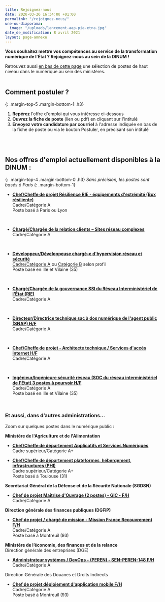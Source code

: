 ```yaml
---
title: Rejoignez-nous
date: 2020-03-26 16:34:00 +01:00
permalink: "/rejoignez-nous/"
une-ou-diaporama:
  image: "/uploads/lancement-aap-pia-etna.jpg"
date_de_modification: 8 avril 2021
layout: page-annexe
---
```


**Vous souhaitez mettre vos compétences au service de la transformation numérique de l'État ? Rejoignez-nous au sein de la DINUM !**

Retrouvez aussi [en bas de cette page](#offresministeres) une sélection de postes de haut niveau dans le numérique au sein des ministères.
<br>
<br>

## Comment postuler ?
{: .margin-top-5 .margin-bottom-1 .h3}
1. **Repérez** l'offre d'emploi qui vous intéresse ci-dessous
2. **Ouvrez la fiche de poste** (lien ou pdf) en cliquant sur l'intitulé
3. **Envoyez votre candidature par courriel** à l'adresse indiquée en bas de la fiche de poste ou via le bouton Postuler, en précisant son intitulé
<br>
<br>

## Nos offres d'emploi actuellement disponibles à la DINUM : 
{: .margin-top-4 .margin-bottom-0 .h3}
*Sans précision, les postes sont basés à Paris*
{: .margin-bottom-1}

* **[Chef/Cheffe de projet Résilience RIE - équipements d'extrémité (Box résiliente)](https://place-emploi-public.gouv.fr/offre-emploi/chefcheffe-de-projet-resilience-rie---equipements-d-extremite-box-resiliente-hf-reference-2021-590345/ "Chef/Cheffe de projet Résilience RIE - équipements d'extrémité (Box résiliente) - Lien externe")**
<br>Cadre/Catégorie A
<br>Poste basé à Paris ou Lyon
<br>

* **[Chargé/Chargée de la relation clients – Sites réseau complexes](https://place-emploi-public.gouv.fr/offre-emploi/charge-e-de-la-relation-clients--sites-reseau-complexes-reference-2021-572778/ "Chargé/Chargée de la relation clients – Sites réseau complexes - Lien externe")**
<br>Cadre/Catégorie A
<br>

* **[Développeur/Développeuse chargé-e d'hypervision réseau et sécurité](https://place-emploi-public.gouv.fr/offre-emploi/developpeurdeveloppeuse-charge-e-d-hypervision-reseau-et-securite--hf-reference-2021-572915/ "Développeur/Développeuse chargé-e d'hypervision réseau et sécurité - Lien externe")**
<br>[Cadre/Catégorie A](https://place-emploi-public.gouv.fr/offre-emploi/developpeurdeveloppeuse-charge-e-d-hypervision-reseau-et-securite--hf-reference-2021-572915/ "Développeur/Développeuse chargé-e d'hypervision réseau et sécurité - Lien externe") ou [Catégorie B](https://place-emploi-public.gouv.fr/offre-emploi/developpeurdeveloppeuse-charge-e-d-hypervision-reseau-et-securite-hf-reference-2021-572929/ "Développeur/Développeuse chargé-e d'hypervision réseau et sécurité - Lien externe") selon profil 
<br>Poste basé en Ille et Vilaine (35)
<br>

* **[Chargé/Chargée de la gouvernance SSI du Réseau Interministériel de l'État (RIE)](https://place-emploi-public.gouv.fr/offre-emploi/charge-e-de-la-gouvernance-ssi-du-reseau-interministeriel-de-l-tat-rie-hf-reference-2021-572756/ "Chargé/Chargée de la gouvernance SSI du Réseau Interministériel de l'État (RIE) - Lien externe")**
<br>Cadre/Catégorie A
<br>

* **[Directeur/Directrice technique sac à dos numérique de l'agent public (SNAP) H/F](https://place-emploi-public.gouv.fr/offre-emploi/directeurdirectrice-technique-sac-a-dos-numerique-de-l-agent-public-snap-hf-reference-2021-557191/ "Directeur/Directrice technique sac à dos numérique de l'agent public (SNAP) H/F - Lien externe")**
<br>Cadre/Catégorie A
<br>

* **[Chef/Cheffe de projet - Architecte technique / Services d'accès internet H/F](https://place-emploi-public.gouv.fr/offre-emploi/chef-fe-de-projet---architecte-technique--services-d-acces-internet-hf-reference-2021-557169/ "Chef/Cheffe de projet - Architecte technique / Services d'accès internet H/F - Lien externe")**
<br>Cadre/Catégorie A
<br>

* **[Ingénieur/Ingénieure sécurité réseau (SOC du réseau interministériel de l'État) 3 postes à pourvoir H/F](https://place-emploi-public.gouv.fr/offre-emploi/ingenieur-e-securite-reseau-soc-du-reseau-interministeriel-de-l-tat--3-postes-a-pourvoir-hf-reference-2021-557187/ "Ingénieur/Ingénieure sécurité réseau (SOC du réseau interministériel de l'État) 3 postes à pourvoir H/F - Lien externe")**
<br>Cadre/Catégorie A
<br>Poste basé en Ille et Vilaine (35)
<br>




<!--
> ### Talents du numérique : l’État recrute !
> <figure class='image-center' style='width: 70%;'><img src="/uploads/Campagne_Linkedin_FETE_visuel1.jpg" alt=""/></figure>
> <br>Vous êtes développeur, chef de projet numérique, ingénieur, architecte SI, technicien support... ? Venez créer le service public de demain !
> <br>Plus de 300 postes dans de nombreux métiers vous attendent au **Forum de l'emploi tech de l’État, du 30 novembre au 9 décembre 2020**. Édition 100% en ligne.
> <br>[> Inscrivez-vous jusqu'au 27 nov, 14h](https://numerique.gouv.fr/agenda/forum-emploi-tech-etat-2020)
> <br>
{: .noir .encadre}
  -->

<div class="encadre noir">
<h3 id="et-aussi-dans-dautres-administrations">Et aussi, dans d’autres administrations…<a id="offresministeres"></a></h3>
<p class="margin-bottom-1">Zoom sur quelques postes dans le numérique public&nbsp;:</p> <p><strong> Ministère de l'Agriculture et de l'Alimentation</strong></p> 
<ul><li class="margin-bottom-1"><strong><a href="/uploads/2021-04-01_Fiche-poste_SNum_ASN_Chef-de%CC%81partement.pdf" title="Chef/Cheffe de département Applicatifs et Services Numériques - pdf (53 Ko)">Chef/Cheffe de département Applicatifs et Services Numériques</a></strong><br>Cadre supérieur/Catégorie A+</li></ul>
<ul><li class="margin-bottom-1"><strong><a href="/uploads/2021-04-01_Fiche-poste_SNum_PHI_Chef-de%CC%81partement.pdf" title="Chef/Cheffe de département plateformes, hébergement, infrastructures (PHI) - pdf (55 Ko)">Chef/Cheffe de département plateformes, hébergement, infrastructures (PHI)</a></strong><br>Cadre supérieur/Catégorie A+ <br>Poste basé à Toulouse (31)</li></ul> 
<p><strong> Secrétariat Général de la Défense et de la Sécurité Nationale (SGDSN)</strong></p> 
<ul><li class="margin-bottom-1"><strong><a href="https://place-emploi-public.gouv.fr/offre-emploi/chef-de-projet-maitrise-d-ouvrage-2-postes-reference-2021-557102/" title="Chef de projet Maîtrise d'Ouvrage (2 postes) - GIC - F/H - Lien externe">Chef de projet Maîtrise d'Ouvrage (2 postes) - GIC - F/H</a></strong><br>Cadre/Catégorie A</li></ul> 
<p><strong>Direction générale des finances publiques (DGFiP)</strong></p> 
<ul><li class="margin-bottom-1"><strong><a href="https://www.place-emploi-public.gouv.fr/offre-emploi/cheffe-de-projet--charge-e-de-mission-reference-2020-473064" title="Chef de projet / chargé de mission F/H - Lien externe">Chef de projet / chargé de mission - Mission France Recouvrement F/H</a></strong><br>Cadre/Catégorie A <br>Poste basé à Montreuil (93)</li></ul> 
<p><strong>Ministère de l’économie, des finances et de la relance</strong><br>Direction générale des entreprises (DGE)</p> 
<ul><li class="margin-bottom-1"><strong><a href="https://place-emploi-public.gouv.fr/offre-emploi/administrateur-systemes--devops---peren---sen-peren-148-hf-reference-MEF_2021-3469" title="Administrateur systèmes / DevOps - (PEREN) - SEN-PEREN-148 F/H - Lien externe">Administrateur systèmes / DevOps - (PEREN) - SEN-PEREN-148 F/H</a></strong>
<br>Cadre/Catégorie A</li></ul><p>Direction Générale des Douanes et Droits Indirects</p> 
<ul><li class="margin-bottom-1"><strong><a href="https://passerelles.economie.gouv.fr/offre-de-emploi/emploi-dgddi-dg-si2-chef-de-projet-deploiement-d-application-mobile-cat-a-h-f_2452.aspx" title="Chef de projet déploiement d'application mobile F/H - Lien externe">Chef de projet déploiement d'application mobile F/H</a></strong><br>Cadre/Catégorie A <br>Poste basé à Montreuil (93)</li></ul> 
</div>
